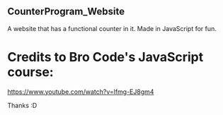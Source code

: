 ## CounterProgram_Website
 A website that has a functional counter in it. Made in JavaScript for fun.

# Credits to Bro Code's JavaScript course:
https://www.youtube.com/watch?v=lfmg-EJ8gm4

Thanks :D
